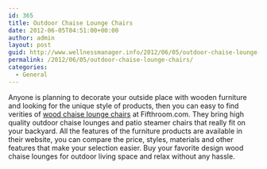 ```yaml
---
id: 365
title: Outdoor Chaise Lounge Chairs
date: 2012-06-05T04:51:00+00:00
author: admin
layout: post
guid: http://www.wellnessmanager.info/2012/06/05/outdoor-chaise-lounge-chairs/
permalink: /2012/06/05/outdoor-chaise-lounge-chairs/
categories:
  - General
---
```

Anyone is planning to decorate your outside place with wooden furniture and looking for the unique style of products, then you can easy to find verities of [wood chaise lounge chairs](http://www.fifthroom.com/chaise-lounges/) at Fifthroom.com. They bring high quality outdoor chaise lounges and patio steamer chairs that really fit on your backyard. All the features of the furniture products are available in their website, you can compare the price, styles, materials and other features that make your selection easier. Buy your favorite design wood chaise lounges for outdoor living space and relax without any hassle.